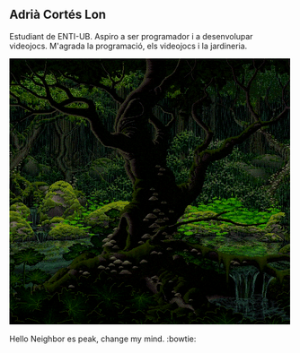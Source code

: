 ## Adrià Cortés Lon
Estudiant de ENTI-UB.
Aspiro a ser programador i a desenvolupar videojocs. M'agrada la programació, els videojocs i la jardineria. 

![nose](./bosque.gif)

Hello Neighbor es peak, change my mind. :bowtie: